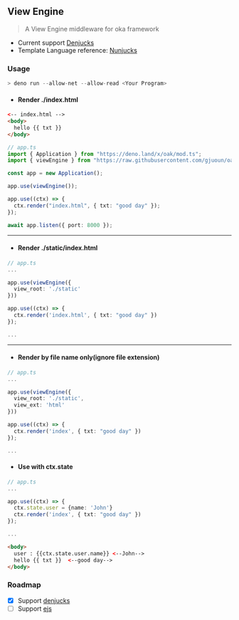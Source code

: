 ## View Engine

> A View Engine middleware for oka framework

- Current support [Denjucks](https://github.com/denjucks/denjucks)
- Template Language reference: [Nunjucks](https://mozilla.github.io/nunjucks/)

### Usage
```js
> deno run --allow-net --allow-read <Your Program>
```
  
- #### Render ./index.html

```html
<-- index.html -->
<body>
  hello {{ txt }}
</body>
```

```ts
// app.ts
import { Application } from "https://deno.land/x/oak/mod.ts";
import { viewEngine } from "https://raw.githubusercontent.com/gjuoun/oak-view-engine/master/mod.ts";

const app = new Application();

app.use(viewEngine());

app.use((ctx) => {
  ctx.render("index.html", { txt: "good day" });
});

await app.listen({ port: 8000 });
```

---

- #### Render ./static/index.html

```ts
// app.ts
...

app.use(viewEngine({
  view_root: './static'
}))

app.use((ctx) => {
  ctx.render('index.html', { txt: "good day" })
});

...
```

---

- #### Render by file name only(ignore file extension)
```ts
// app.ts
...

app.use(viewEngine({
  view_root: './static',
  view_ext: 'html'
}))

app.use((ctx) => {
  ctx.render('index', { txt: "good day" })
});

...
```

- #### Use with **ctx.state**

```ts
// app.ts
...

app.use((ctx) => {
  ctx.state.user = {name: 'John'}
  ctx.render('index', { txt: "good day" })
});

...
```

```html
<body>
  user : {{ctx.state.user.name}} <--John-->
  hello {{ txt }}  <--good day-->
</body>
```

### Roadmap 
- [x] Support [denjucks](https://github.com/denjucks/denjucks)
- [ ] Support [ejs]()
